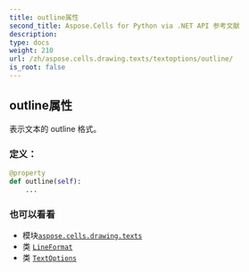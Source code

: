 ```yaml
---
title: outline属性
second_title: Aspose.Cells for Python via .NET API 参考文献
description:
type: docs
weight: 210
url: /zh/aspose.cells.drawing.texts/textoptions/outline/
is_root: false
---
```

## outline属性

表示文本的 outline 格式。
### 定义：
```python
@property
def outline(self):
    ...
```

### 也可以看看
* 模块[`aspose.cells.drawing.texts`](../../)
* 类 [`LineFormat`](/cells/python-net/zh/aspose.cells.drawing/lineformat)
* 类 [`TextOptions`](/cells/python-net/zh/aspose.cells.drawing.texts/textoptions)
